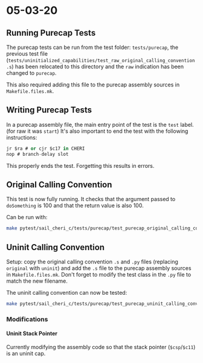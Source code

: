 # 05-03-20

## Running Purecap Tests

The purecap tests can be run from the test folder: `tests/purecap`, the previous test file (`tests/uninitialized_capabilities/test_raw_original_calling_convention.s`) has been relocated
to this directory and the `raw` indication has been changed to `purecap`.

This also required adding this file to the purecap assembly sources in `Makefile.files.mk`.

## Writing Purecap Tests

In a purecap assembly file, the main entry point of the test is the `test` label. (for raw it was `start`)
It's also important to end the test with the following instructions:

```as
jr $ra # or cjr $c17 in CHERI
nop # branch-delay slot
```

This properly ends the test. Forgetting this results in errors.

## Original Calling Convention

This test is now fully running. It checks that the argument passed to `doSomething` is 100 and that the return value
is also 100.

Can be run with:

```bash
make pytest/sail_cheri_c/tests/purecap/test_purecap_original_calling_convention.py
```

## Uninit Calling Convention

Setup: copy the original calling convention `.s` and `.py` files (replacing `original` with `uninit`) and add the `.s` file to the purecap assembly sources
in `Makefile.files.mk`. Don't forget to modify the test class in the `.py` file to match the new filename.

The uninit calling convention can now be tested:


```bash
make pytest/sail_cheri_c/tests/purecap/test_purecap_uninit_calling_convention.py
```

### Modifications

#### Uninit Stack Pointer

Currently modifying the assembly code so that the stack pointer (`$csp`/`$c11`) is an uninit cap.
